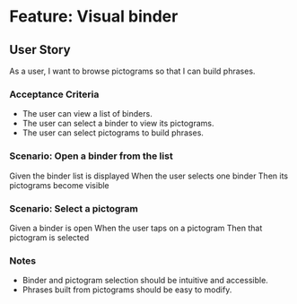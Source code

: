 # Feature: Visual binder

## User Story

As a user, I want to browse pictograms so that I can build phrases.

### Acceptance Criteria

- The user can view a list of binders.
- The user can select a binder to view its pictograms.
- The user can select pictograms to build phrases.

### Scenario: Open a binder from the list

Given the binder list is displayed
When the user selects one binder
Then its pictograms become visible

### Scenario: Select a pictogram

Given a binder is open
When the user taps on a pictogram
Then that pictogram is selected

### Notes

- Binder and pictogram selection should be intuitive and accessible.
- Phrases built from pictograms should be easy to modify.
